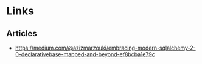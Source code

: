 # Links

## Articles

* https://medium.com/@azizmarzouki/embracing-modern-sqlalchemy-2-0-declarativebase-mapped-and-beyond-ef8bcba1e79c

